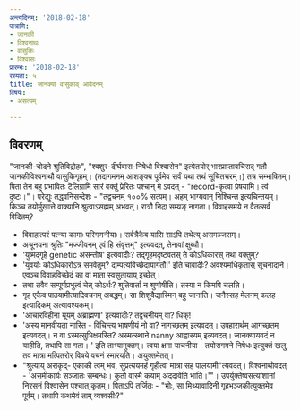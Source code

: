 ```yaml
---
अन्त्यदिनम्: '2018-02-18'
पात्राणि:
- जानकी
- विश्वनाथः
- वासुकिः
- विश्वासः
प्रारम्भः: '2018-02-18'
रस्यता: ५
title: जानक्या वासुकाव् आवेदनम्
विषयः:
- असत्यम्

---
```


## विवरणम्
"जानकी-चोदने श्रुतिविद्रोहः", "श्वशुर-दीर्घवास-निषेधो विश्वासेन" इत्येतयोर् भारप्राप्तावचिराद् गतौ जानकीविश्वनाथौ वासुकिगृहम्। (तदागमनम् आशङ्क्य पूर्वमेव सर्वं यथा तथं सूचितचरम्।) तत्र सम्भाषितम्। पिता तेन बहु प्रभावितः टॆलिग्रामि सारं वक्तुं प्रेरितः पश्चान् मे ऽवदत् - "record-कृत्वा प्रेषयामि। त्वं दुष्टः।"। परेद्युः तद्ध्वनिसन्देशः - "तद्वचनम् १००% सत्यम्। अहम् भाग्यवान् निश्चिन्त इत्यचिन्तयम्। किञ्च तयोर्मुखात्ते वाक्यानि श्रुत्वाऽसह्यम् अभवत्। रात्रौ निद्रा सम्यङ् नागता। विवाहसमये न वैतत्सर्वं विदितम्?
- विवाहात्परं पत्न्या कामाः परिगणनीयाः। सर्वत्रैकैव यासि साऽपि तथेत्य् असमञ्जसम्।
- अश्रूनयना श्रुतिः "मज्जीवनम् एवं हि संवृत्तम्" इत्यवदत्, तेनावां क्षुब्धौ।
- 'युष्मद्गृहे genetic असन्तोष' इत्यवादीः? तद्गृहमदृष्टवतस् ते कोऽधिकारस् तथा वक्तुम्?
- 'युवयोः कोऽधिकारोऽत्र समवेतुम्? दाम्पत्यविच्छेदायागतौ!' इति चावादीः? अवश्यमधिकृतास् सूचनादाने। एवञ्च विवाहविच्छेदं का वा माता स्वसुतायाय् इच्छेत्।
- तथा तवैव सम्पूर्णप्रभुत्वं चेत् कोऽर्थः? श्रुतिवार्तां न श्रुणोषीति। तस्या न किमपि चलति।
- गृह एकैव पाठयामीत्यादिवचनम् अबद्धम्। सा शिशुवैद्यास्मिन् बहु जानाति। जनैस्सह मेलनम् कलह इत्यादिकम् अत्यावश्यकम्।
- 'आचारविहीना यूयम् अब्राह्मणा' इत्यवादीः? तद्वचनीयम् वा? धिक्!
- 'अस्य मानवीयता नास्ति - विचिन्त्य भाषणीयं नो वा? नागच्छतम् इत्यवदत्। उपहारार्थम् आगच्छतम् इत्यवदत्। न वा ऽस्मत्सुभिक्षमस्ति? अस्मत्स्थाने nanny आह्वास्यम् इत्यवदत्। जानक्यायवदं न याहीति, तथापि सा गता। ' इति ताभ्यामुक्तम्।
त्वया क्षमा याचनीया। तयोरागमने निषेधः इत्युक्तं‌ खलु, तव मात्रा मत्पितरोर् विषये वचनं स्मारयति। अयुक्तमेतत्।
- "श्रुत्याय् असकृद्- एकाकी त्वम् भव, सुप्रत्ययमहं गृहीत्वा मात्रा सह पालयामी"त्यवदत्।
विश्वनाथोवदत् - 'असमीकार्यः सञ्जातः सम्बन्धः। कुतो वास्मै कयाम् अददावेति भाति।'"।
उपर्युक्तेष्वसत्यांशानां निरसनं विश्वासेन पश्चात् कृतम्। पिताऽपि तर्जितः - "भोः, सा मिथ्यावादिनी गृहभञ्जकीत्युक्तमेव पूर्वम्। तथापि कथमेवं ताम् व्यश्वसीः?"

